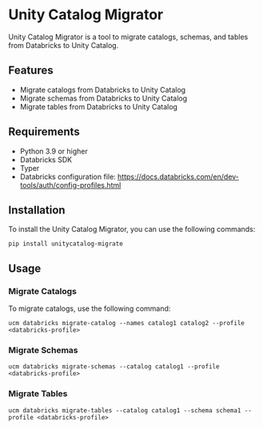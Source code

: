 # Unity Catalog Migrator

Unity Catalog Migrator is a tool to migrate catalogs, schemas, and tables from Databricks to Unity Catalog.

## Features

- Migrate catalogs from Databricks to Unity Catalog
- Migrate schemas from Databricks to Unity Catalog
- Migrate tables from Databricks to Unity Catalog

## Requirements

- Python 3.9 or higher
- Databricks SDK
- Typer
- Databricks configuration file: https://docs.databricks.com/en/dev-tools/auth/config-profiles.html 

## Installation

To install the Unity Catalog Migrator, you can use the following commands:

```shell
pip install unitycatalog-migrate
```


## Usage

### Migrate Catalogs

To migrate catalogs, use the following command:

```shell
ucm databricks migrate-catalog --names catalog1 catalog2 --profile <databricks-profile> 
```

### Migrate Schemas
```shell
ucm databricks migrate-schemas --catalog catalog1 --profile <databricks-profile> 
```

### Migrate Tables
```shell
ucm databricks migrate-tables --catalog catalog1 --schema schema1 --profile <databricks-profile>  
```